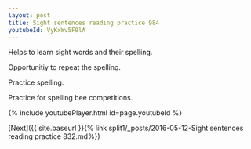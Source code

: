 ```yaml
---
layout: post
title: Sight sentences reading practice 984
youtubeId: VyKxWv5F9lA
---
```

 
 
Helps to learn sight words and their spelling.

Opportunitiy to repeat the spelling. 

Practice spelling. 
 
Practice for spelling bee competitions. 
 
{% include youtubePlayer.html id=page.youtubeId %}
 
 

[Next]({{ site.baseurl }}{% link  split1/_posts/2016-05-12-Sight sentences reading practice 832.md%})
 
